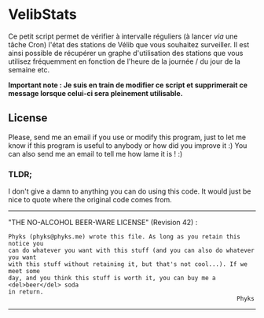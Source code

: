 VelibStats
=========

Ce petit script permet de vérifier à intervalle réguliers (à lancer _via_ une tâche Cron) l'état des stations de Vélib que vous souhaitez surveiller. Il est ainsi possible de récupérer un graphe d'utilisation des stations que vous utilisez fréquemment en fonction de l'heure de la journée / du jour de la semaine etc.

**Important note : Je suis en train de modifier ce script et supprimerait ce message lorsque celui-ci sera pleinement utilisable.**

## License
Please, send me an email if you use or modify this program, just to let me know if this program is useful to anybody or how did you improve it :) You can also send me an email to tell me how lame it is ! :)

### TLDR; 
I don't give a damn to anything you can do using this code. It would just be nice to
quote where the original code comes from.


--------------------------------------------------------------------------------
"THE NO-ALCOHOL BEER-WARE LICENSE" (Revision 42) :

    Phyks (phyks@phyks.me) wrote this file. As long as you retain this notice you
    can do whatever you want with this stuff (and you can also do whatever you want
    with this stuff without retaining it, but that's not cool...). If we meet some 
    day, and you think this stuff is worth it, you can buy me a <del>beer</del> soda 
    in return.
                                                                     Phyks
---------------------------------------------------------------------------------
